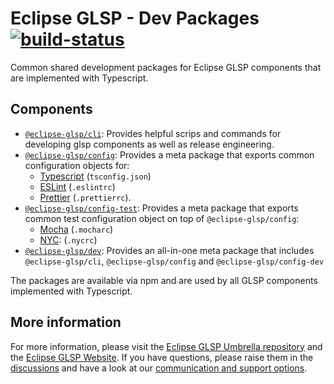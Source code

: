 # Eclipse GLSP - Dev Packages [![build-status](https://img.shields.io/jenkins/build?jobUrl=https://ci.eclipse.org/glsp/job/eclipse-glsp/job/glsp/job/master)](https://ci.eclipse.org/glsp/job/eclipse-glsp/job/glsp-client/job/master)
Common shared development packages for Eclipse GLSP components that are implemented with Typescript.

## Components

-   [`@eclipse-glsp/cli`](./cli/README.md): Provides helpful scrips and commands for developing glsp components as well as release engineering.
-   [`@eclipse-glsp/config`](./config/README.md): Provides a meta package that exports common configuration objects for:
    -   [Typescript](https://www.typescriptlang.org/) (`tsconfig.json`)
    -   [ESLint](https://eslint.org/) (`.eslintrc`)
    -   [Prettier](https://prettier.io/) (`.prettierrc`).
-   [`@eclipse-glsp/config-test`](./config-test//README.md): Provides a meta package that exports common test configuration object on top of `@eclipse-glsp/config`:
    -   [Mocha](https://www.npmjs.com/package/@eclipse-glsp/mocha-config) (`.mocharc`)
    -   [NYC](https://www.npmjs.com/package/@eclipse-glsp/nyc-config): (`.nycrc`)
-   [`@eclipse-glsp/dev`](./dev//README.md): Provides an all-in-one meta package that includes `@eclipse-glsp/cli`, `@eclipse-glsp/config` and `@eclipse-glsp/config-dev`

The packages are available via npm and are used by all GLSP components implemented with Typescript.

## More information

For more information, please visit the [Eclipse GLSP Umbrella repository](https://github.com/eclipse-glsp/glsp) and the [Eclipse GLSP Website](https://www.eclipse.org/glsp/).
If you have questions, please raise them in the [discussions](https://github.com/eclipse-glsp/glsp/discussions) and have a look at our [communication and support options](https://www.eclipse.org/glsp/contact/).
